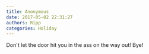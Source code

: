 ```yaml
---
title: Anonymous
date: 2017-05-02 22:31:27
authors: Ripp
categories: Holiday
---
```


 Don't let the door hit you in the ass on the way out! Bye!